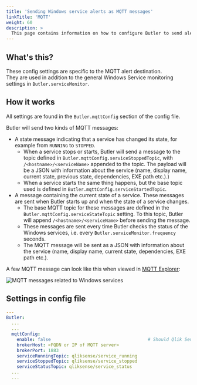```yaml
---
title: 'Sending Windows service alerts as MQTT messages'
linkTitle: 'MQTT'
weight: 60
description: >
  This page contains information on how to configure Butler to send alerts as MQTT messages when Windows services stop or start.
---
```


## What's this?

These config settings are specific to the MQTT alert destination.  
They are used in addition to the general Windows Service monitoring settings in `Butler.serviceMonitor`.

## How it works

All settings are found in the `Butler.mqttConfig` section of the config file.

Butler will send two kinds of MQTT messages:

- A state message indicating that a service has changed its state, for example from `RUNNING` to `STOPPED`.
  - When a service stops or starts, Butler will send a message to the topic defined in `Butler.mqttConfig.serviceStoppedTopic`, with `/<hostname>/<serviceName>` appended to the topic.
    The payload will be a JSON with information about the service (name, display name, current state, previous state, dependencies, EXE path etc.).)
  - When a service starts the same thing happens, but the base topic used is defined in `Butler.mqttConfig.serviceStartedTopic`.
- A message containing the current state of a service. These messages are sent when Butler starts up and when the state of a service changes. 
  - The base MQTT topic for these messages are defined in the `Butler.mqttConfig.serviceStateTopic` setting. To this topic, Butler will append `/<hostname>/<serviceName>` before sending the message.  
  - These messages are sent every time Butler checks the status of the Windows services, i.e. every `Butler.serviceMonitor.frequency` seconds.
  - The MQTT message will be sent as a JSON with information about the service (name, display name, current state, dependencies, EXE path etc.).

A few MQTT message can look like this when viewed in [MQTT Explorer](https://mqtt-explorer.com):

![MQTT messages related to Windows services](/img/getting-started/setup/windows-service-monitor/mqtt/butler-win-svc-monitor-mqtt-1.png 'MQTT messages related to Windows services')

## Settings in config file

```yaml
---
Butler:
  ...
  ...
  mqttConfig:
    enable: false                                     # Should Qlik Sense events be forwarded as MQTT messages?
    brokerHost: <FQDN or IP of MQTT server>
    brokerPort: 1883
    serviceRunningTopic: qliksense/service_running
    serviceStoppedTopic: qliksense/service_stopped
    serviceStatusTopic: qliksense/service_status  
  ...  
  ...
```

